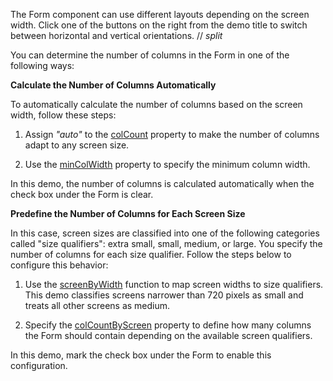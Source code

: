 The Form component can use different layouts depending on the screen width. Click one of the buttons on the right from the demo title to switch between horizontal and vertical orientations.
// _split_

You can determine the number of columns in the Form in one of the following ways:

**Calculate the Number of Columns Automatically**         

To automatically calculate the number of columns based on the screen width, follow these steps:

1. Assign *"auto"* to the [colCount](/Documentation/ApiReference/UI_Components/dxForm/Configuration/#colCount) property to make the number of columns adapt to any screen size. 

1. Use the [minColWidth](/Documentation/ApiReference/UI_Components/dxForm/Configuration/#minColWidth) property to specify the minimum column width.

In this demo, the number of columns is calculated automatically when the check box under the Form is clear.

**Predefine the Number of Columns for Each Screen Size**       

In this case, screen sizes are classified into one of the following categories called "size qualifiers": extra small, small, medium, or large. You specify the number of columns for each size qualifier. Follow the steps below to configure this behavior:

1. Use the [screenByWidth](/Documentation/ApiReference/UI_Components/dxForm/Configuration/#screenByWidth) function to map screen widths to size qualifiers. This demo classifies screens narrower than 720 pixels as small and treats all other screens as medium.

1. Specify the [colCountByScreen](/Documentation/ApiReference/UI_Components/dxForm/Configuration/#colCountByScreen) property to define how many columns the Form should contain depending on the available screen qualifiers. 

In this demo, mark the check box under the Form to enable this configuration.
